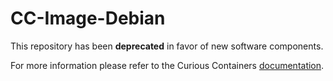 # CC-Image-Debian

This repository has been **deprecated** in favor of new software components.

For more information please refer to the Curious Containers [documentation](https://curious-containers.github.io/).
